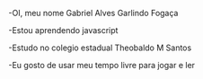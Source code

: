 -OI, meu nome Gabriel Alves Garlindo Fogaça

-Estou aprendendo javascript

-Estudo no colegio estadual Theobaldo M Santos

-Eu gosto de usar meu tempo livre para jogar e ler
